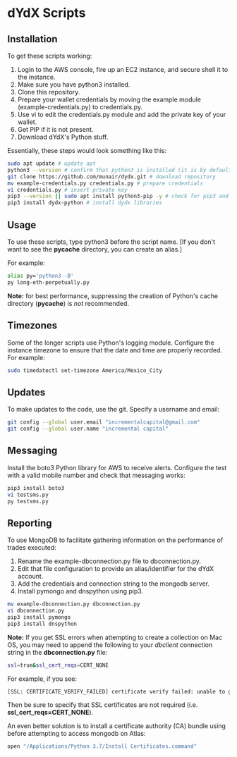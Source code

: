 # dYdX Scripts

## Installation

To get these scripts working:

1. Login to the AWS console, fire up an EC2 instance, and secure shell it to the instance.
2. Make sure you have python3 installed.
3. Clone this repository.
4. Prepare your wallet credentials by moving the example module (example-credentials.py) to credentials.py.
5. Use vi to edit the credentials.py module and add the private key of your wallet.
6. Get PIP if it is not present.
7. Download dYdX's Python stuff.

Essentially, these steps would look something like this:

```bash
sudo apt update # update apt
python3 --version # confirm that python3 is installed (it is by default on Ubuntu Server 18.04 LTS)
git clone https://github.com/munair/dydx.git # download repository
mv example-credentials.py credentials.py # prepare credentials
vi credentials.py # insert private key
pip3 --version || sudo apt install python3-pip -y # check for pip3 and install it if not found
pip3 install dydx-python # install dydx libraries
```

## Usage

To use these scripts, type python3 before the script name.
[If you don't want to see the __pycache__ directory, you can create an alias.]

For example:

```bash
alias py='python3 -B'
py long-eth-perpetually.py
```

**Note:** for best performance, suppressing the creation of Python's cache directory (__pycache__) is *not* recommended.

## Timezones

Some of the longer scripts use Python's logging module. Configure the instance timezone to ensure that the date and time are properly recorded. For example:

```bash
sudo timedatectl set-timezone America/Mexico_City
```

## Updates

To make updates to the code, use the git. Specify a username and email:

```bash
git config --global user.email "incrementalcapital@gmail.com"
git config --global user.name "incremental capital"
```

## Messaging

Install the boto3 Python library for AWS to receive alerts. Configure the test with a valid mobile number and check that messaging works:

```bash
pip3 install boto3
vi testsms.py
py testsms.py
```

## Reporting

To use MongoDB to facilitate gathering information on the performance of trades executed:

1. Rename the example-dbconnection.py file to dbconnection.py.
2. Edit that file configuration to provide an alias/identifier for the dYdX account.
3. Add the credentials and connection string to the mongodb server.
4. Install pymongo and dnspython using pip3.

```bash
mv example-dbconnection.py dbconnection.py
vi dbconnection.py
pip3 install pymongo
pip3 install dnspython
```

**Note:** If you get SSL errors when attempting to create a collection on Mac OS, you may need to append the following to your *dbclient* connection string in the **dbconnection.py** file:

```bash
ssl=true&ssl_cert_reqs=CERT_NONE
```

For example, if you see:

```bash
[SSL: CERTIFICATE_VERIFY_FAILED] certificate verify failed: unable to get local issuer certificate
```

Then be sure to specify that SSL certificates are not required (i.e. **ssl_cert_reqs=CERT_NONE**).

An even better solution is to install a certificate authority (CA) bundle using before attempting to access mongodb on Atlas:

```bash
open "/Applications/Python 3.7/Install Certificates.command"
```

